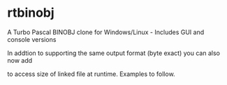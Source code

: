 # rtbinobj
A Turbo Pascal BINOBJ clone for Windows/Linux - Includes GUI and console versions

In addtion to supporting the same output format (byte exact) you can also now add <public size name>

to access size of linked file at runtime. Examples to follow.
